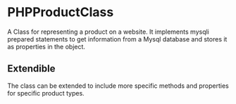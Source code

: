 # PHPProductClass
A Class for representing a product on a website.  It implements mysqli prepared statements to get information from a Mysql database and stores it as properties in the object.
## Extendible
The class can be extended to include more specific methods and properties for specific product types.
